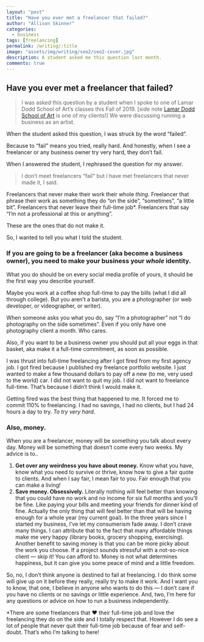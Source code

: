 ```yaml
---
layout: "post"
title: "Have you ever met a freelancer that failed?"
author: "Allison Skinner"
categories:
  - business
tags: [freelancing]
permalink: /writing/:title
image: "assets/img/writing/seo2/seo2-cover.jpg"
description: A student asked me this question last month.
comments: true
---
```


## Have you ever met a freelancer that failed?

>I was asked this question by a student when I spoke to one of Lamar Dodd School of Art’s classes this Fall of 2019. [side note [Lamar Dodd School of Art](/work/lamar-dodd-school-of-art) is one of my clients!] We were discussing running a business as an artist.

When the student asked this question, I was struck by the word “failed”.

Because to “fail” means you tried, really hard. And honestly, when I see a freelancer or any business owner try very hard, they don’t fail.

When I answered the student, I rephrased the question for my answer.

>I don’t meet freelancers “fail” but I have met freelancers that never made it, I said.

Freelancers that never make their work their whole *thing*. Freelancer that phrase their work as something they do “on the side”, “sometimes”, “a little bit”. Freelancers that never leave their full-time job*. Freelancers that say “I’m not a professional at this or anything”.

These are the ones that do not make it.

So, I wanted to tell you what I told the student.

### If you are going to be a freelancer (aka become a business owner), you need to make your business your *whole* identity.

What you do should be on every social media profile of yours, it should be the first way you describe yourself.

Maybe you work at a coffee shop full-time to pay the bills (what I did all through college). But you aren’t a barista, you are a photographer (or web developer, or videographer, or writer).

When someone asks you what you do, say “I’m a photographer” not “I do photography on the side sometimes”. Even if you only have one photography client a month. Who cares.

Also, if you want to be a business owner you should put all your eggs in that basket, aka make it a full-time commitment, as soon as possible.

I was thrust into full-time freelancing after I got fired from my first agency job. I got fired because I published my freelance portfolio website. I just wanted to make a few thousand dollars to pay off a new (to me, very used to the world) car. I did not want to quit my job. I did not want to freelance full-time. That’s because I didn’t think I would make it.

Getting fired was the best thing that happened to me. It forced me to commit 110% to freelancing. I had no savings, I had no clients, but I had 24 hours a day to try. *To try very hard*.

### Also, money.

When you are a freelancer, money will be something you talk about every day. Money will be something that doesn’t come every two weeks. My advice is to..

1. **Get over any weirdness you have about money.** Know what you have, know what you need to survive or thrive, know how to give a fair quote to clients. And when I say fair, I mean fair to you. Fair enough that you can make a living!
2. **Save money. Obsessively.** Literally nothing will feel better than knowing that you could have no work and no income for six full months and you’ll be fine. Like paying your bills and meeting your friends for dinner kind of fine. Actually the only thing that will feel better than that will be having enough for a whole year (my current goal). In the three years since I started my business, I’ve let my consumerism fade away. I don’t crave many things. I can attribute that to the fact that many affordable things make me very happy (library books, grocery shopping, exercising). Another benefit to saving money is that you can be more picky about the work you choose. If a project sounds stressful with a not-so-nice client — skip it! You can afford to. Money is not what determines happiness, but it can give you some peace of mind and a little freedom.

So, no, I don’t think anyone is destined to fail at freelancing. I do think some will give up on it before they really, really try to make it work. And I want you to know, that one, I believe in anyone who wants to do this — I don’t care if you have no clients or no savings or little experience. And, two, I’m here for any questions or advice on how to run a business independently.

*There are some freelancers that ❤ their full-time job and love the freelancing they do on the side and I totally respect that. However I do see a lot of people that never quit their full-time job because of fear and self-doubt. That’s who I’m talking to here!
